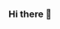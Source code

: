### Hi there 👋

<!--
**El-Vadimio/El-Vadimio** is a ✨ _special_ ✨ repository because its `README.md` (this file) appears on your GitHub profile.

Here are some ideas to get you started:

- 🔭 I’m currently working on Oracle dba sertification.

- 🌱 I’m currently learning SQL, JS, HTML, CSS, JavaScript. 

- 👯 I’m looking to collaborate on Qvantum inc - 
Quantum International Ltd. is a leading provider of state-of-the-art IT products for companies with high demands in the field of logistics and manufacturing.

Quantum International is part of the international holding Quantum Software, which is listed on the Warsaw Stock Exchange and represents the product line of the Qguar brand.

- 🤔 I’m looking for help with Oracle SQl index(s) and FrondEnd skilss an also finding job n IT.

- 💬 Ask me: Sql base Syntax,Sql fynctions, HTML arhitect. 

- 📫 How to reach me: 
Im leave in Kyiv Ukraine nowdays move in Krakow,im 27 and just traing to build my carier in IT.
You can contact me:

Email: afanasievvadymofficial@gmail.com

Slack: Afanasiev Vadim

Instagram: el_vadimio

- 😄 Pronouns: my favorite sport-basketball, coffee, video-games.
-->
